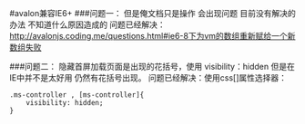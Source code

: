 ﻿

#avalon兼容IE6+
###问题一： 
    但是俺文档只是操作 会出现问题 目前没有解决的办法 不知道什么原因造成的
    问题已经解决：
    http://avalonjs.coding.me/questions.html#ie6-8下为vm的数组重新赋给一个新数组失败

###问题二： 
    隐藏首屏加载页面是出现的花括号，使用 visibility：hidden 但是在IE中并不是太好用 仍然有花括号出现。
    问题已经解决：使用css[]属性选择器：

    .ms-controller , [ms-controller]{
        visibility: hidden;
    }

